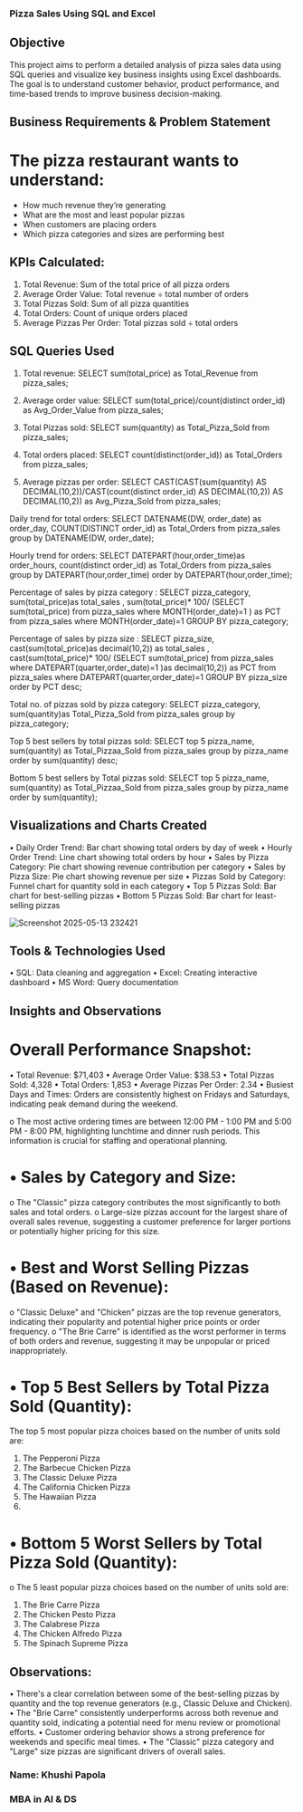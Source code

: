 ###  Pizza Sales Using SQL and Excel

## Objective

This project aims to perform a detailed analysis of pizza sales data using SQL queries and visualize key business insights using Excel dashboards. 
The goal is to understand customer behavior, product performance, and time-based trends to improve business decision-making.

## Business Requirements & Problem Statement
# The pizza restaurant wants to understand:
- How much revenue they’re generating
- What are the most and least popular pizzas
- When customers are placing orders
- Which pizza categories and sizes are performing best


## KPIs  Calculated:
1. Total Revenue: Sum of the total price of all pizza orders
2. Average Order Value: Total revenue ÷ total number of orders
3. Total Pizzas Sold: Sum of all pizza quantities
4. Total Orders: Count of unique orders placed
5. Average Pizzas Per Order: Total pizzas sold ÷ total orders


## SQL Queries Used
1.	Total revenue:
SELECT sum(total_price) as Total_Revenue from pizza_sales;
 
2.	 Average order value:
SELECT sum(total_price)/count(distinct order_id) as Avg_Order_Value from pizza_sales;
 

3.	 Total Pizzas sold:
SELECT sum(quantity) as Total_Pizza_Sold from pizza_sales;
 

4.	 Total orders placed:
SELECT count(distinct(order_id)) as Total_Orders from pizza_sales;
 

5.	 Average pizzas per order:
SELECT CAST(CAST(sum(quantity) AS DECIMAL(10,2))/CAST(count(distinct order_id) AS DECIMAL(10,2)) AS DECIMAL(10,2))  as Avg_Pizza_Sold from pizza_sales;
 

Daily trend for total orders:
SELECT DATENAME(DW, order_date) as order_day, COUNT(DISTINCT order_id) as Total_Orders from pizza_sales 
group by DATENAME(DW, order_date);
 

Hourly trend for orders:
SELECT DATEPART(hour,order_time)as order_hours, count(distinct order_id) as Total_Orders from pizza_sales
group by DATEPART(hour,order_time)
order by DATEPART(hour,order_time);
 
Percentage of sales by pizza category :
SELECT pizza_category, sum(total_price)as total_sales , sum(total_price)* 100/ (SELECT sum(total_price) from pizza_sales where MONTH(order_date)=1 )
as PCT from pizza_sales 
where MONTH(order_date)=1
GROUP BY pizza_category;
 

Percentage of sales by pizza size :
SELECT pizza_size, cast(sum(total_price)as decimal(10,2)) as total_sales , cast(sum(total_price)* 100/ (SELECT sum(total_price) from pizza_sales where DATEPART(quarter,order_date)=1 )as decimal(10,2))
as PCT from pizza_sales 
where DATEPART(quarter,order_date)=1
GROUP BY pizza_size
order by PCT desc;
 

Total no. of pizzas sold by pizza category:
SELECT pizza_category, sum(quantity)as Total_Pizza_Sold
from pizza_sales
group by pizza_category;
 

Top 5 best sellers by total pizzas sold:
SELECT top 5 pizza_name, sum(quantity) as Total_Pizzaa_Sold
from pizza_sales
group by pizza_name
order by sum(quantity) desc;
 

Bottom 5 best sellers by Total pizzas sold:
SELECT top 5 pizza_name, sum(quantity) as Total_Pizzaa_Sold
from pizza_sales
group by pizza_name
order by sum(quantity);
 




## Visualizations and Charts Created
•	Daily Order Trend: Bar chart showing total orders by day of week
•	Hourly Order Trend: Line chart showing total orders by hour
•	Sales by Pizza Category: Pie chart showing revenue contribution per category
•	Sales by Pizza Size: Pie chart showing revenue per size
•	Pizzas Sold by Category: Funnel chart for quantity sold in each category
•	Top 5 Pizzas Sold: Bar chart for best-selling pizzas
•	Bottom 5 Pizzas Sold: Bar chart for least-selling pizzas


 ![Screenshot 2025-05-13 232421](https://github.com/user-attachments/assets/85e28557-afd9-4301-926f-a852a1849f97)


## Tools & Technologies Used
•	SQL: Data cleaning and aggregation
•	Excel: Creating interactive dashboard
•	MS Word: Query documentation


## Insights and Observations

# Overall Performance Snapshot: 
•	Total Revenue: $71,403
•	Average Order Value: $38.53
•	Total Pizzas Sold: 4,328
•	Total Orders: 1,853
•	Average Pizzas Per Order: 2.34
•	Busiest Days and Times: Orders are consistently highest on Fridays and Saturdays, indicating peak demand during the weekend.

 o	The most active ordering times are between 12:00 PM - 1:00 PM and 5:00 PM - 8:00 PM, highlighting lunchtime and dinner rush periods. This information is crucial for staffing and operational planning.

# •	Sales by Category and Size:
o	The "Classic" pizza category contributes the most significantly to both sales and total orders.
o	Large-size pizzas account for the largest share of overall sales revenue, suggesting a customer preference for larger portions or potentially higher pricing for this size.

# •	Best and Worst Selling Pizzas (Based on Revenue):
o	"Classic Deluxe" and "Chicken" pizzas are the top revenue generators, indicating their popularity and potential higher price points or order frequency.
o	"The Brie Carre" is identified as the worst performer in terms of both orders and revenue, suggesting it may be unpopular or priced inappropriately.

# •	Top 5 Best Sellers by Total Pizza Sold (Quantity):
The top 5 most popular pizza choices based on the number of units sold are: 
1.	The Pepperoni Pizza 
2.	The Barbecue Chicken Pizza 
3.	The Classic Deluxe Pizza 
4.	The California Chicken Pizza 
5.	The Hawaiian Pizza 
6.	
# •	Bottom 5 Worst Sellers by Total Pizza Sold (Quantity):
o	The 5 least popular pizza choices based on the number of units sold are: 
1.	The Brie Carre Pizza 
2.	The Chicken Pesto Pizza 
3.	The Calabrese Pizza 
4.	The Chicken Alfredo Pizza 
5.	The Spinach Supreme Pizza 


## Observations:
•	There's a clear correlation between some of the best-selling pizzas by quantity and the top revenue generators (e.g., Classic Deluxe and Chicken).
•	The "Brie Carre" consistently underperforms across both revenue and quantity sold, indicating a potential need for menu review or promotional efforts.
•	Customer ordering behavior shows a strong preference for weekends and specific meal times.
•	The "Classic" pizza category and "Large" size pizzas are significant drivers of overall sales.



### Name: Khushi Papola
### MBA in AI & DS 

